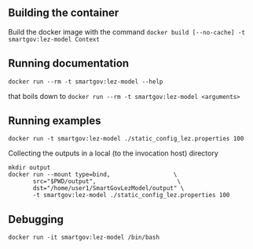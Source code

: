 ## Building the container
Build the docker image with the command
`docker build [--no-cache] -t smartgov:lez-model Context`

## Running documentation
`docker run --rm -t smartgov:lez-model --help`

that boils down to
`docker run --rm -t smartgov:lez-model <arguments>` 

## Running examples
```
docker run -t smartgov:lez-model ./static_config_lez.properties 100
```

Collecting the outputs in a local (to the invocation host) directory
```
mkdir output
docker run --mount type=bind,                  \
       src="$PWD/output",                       \
       dst="/home/user1/SmartGovLezModel/output" \
       -t smartgov:lez-model ./static_config_lez.properties 100
```

## Debugging
`docker run -it smartgov:lez-model /bin/bash`
